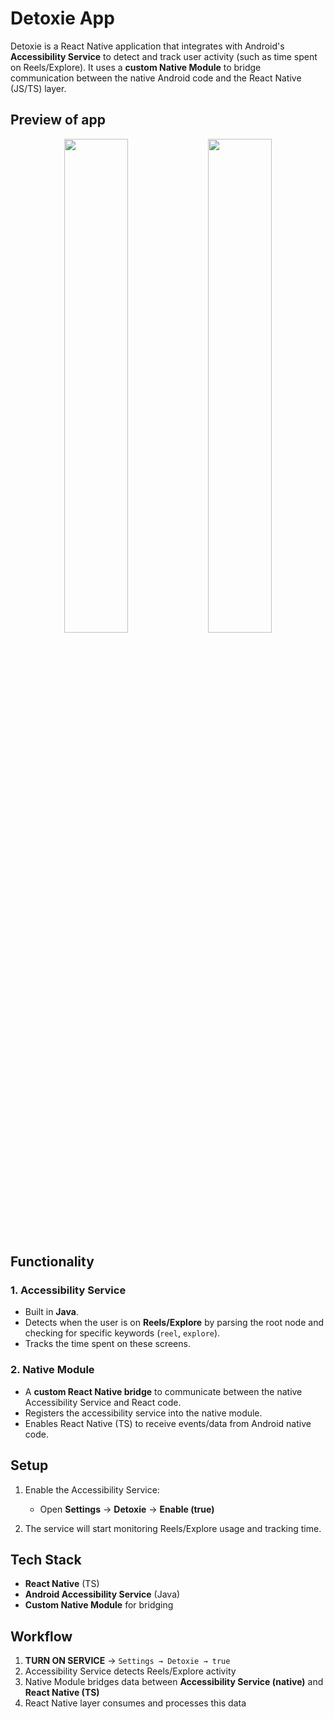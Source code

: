 # Detoxie App

Detoxie is a React Native application that integrates with Android's **Accessibility Service** to detect and track user activity (such as time spent on Reels/Explore). It uses a **custom Native Module** to bridge communication between the native Android code and the React Native (JS/TS) layer.

## Preview of app  

<p align="center">
  <img src="https://github.com/user-attachments/assets/b7c677d0-1da4-49aa-8277-44e09569ac17" width="45%" />
  <img src="https://github.com/user-attachments/assets/75e9c84b-4557-4387-af38-85fa5d8615bd" width="45%" />
</p>

## Functionality

### 1. Accessibility Service

* Built in **Java**.
* Detects when the user is on **Reels/Explore** by parsing the root node and checking for specific keywords (`reel`, `explore`).
* Tracks the time spent on these screens.

### 2. Native Module

* A **custom React Native bridge** to communicate between the native Accessibility Service and React code.
* Registers the accessibility service into the native module.
* Enables React Native (TS) to receive events/data from Android native code.


## Setup

1. Enable the Accessibility Service:

   * Open **Settings** → **Detoxie** → **Enable (true)**

2. The service will start monitoring Reels/Explore usage and tracking time.

## Tech Stack

* **React Native** (TS)
* **Android Accessibility Service** (Java)
* **Custom Native Module** for bridging

## Workflow

1. **TURN ON SERVICE** → `Settings → Detoxie → true`
2. Accessibility Service detects Reels/Explore activity
3. Native Module bridges data between **Accessibility Service (native)** and **React Native (TS)**
4. React Native layer consumes and processes this data


